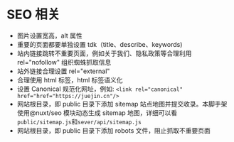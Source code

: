 # SEO 相关

- 图片设置宽高，alt 属性
- 重要的页面都要单独设置 tdk（title、describe、keywords)
- 站内链接跳转不重要页面，例如关于我们、隐私政策等合理利用 rel="nofollow" 组织蜘蛛抓取信息
- 站外链接合理设置 rel="external"
- 合理使用 html 标签，html 标签语义化
- 设置 Canonical 规范化网址，例如: `<link rel="canonical" href="href="https://juejin.cn"/>`
- 网站根目录，即 public 目录下添加 sitemap 站点地图并提交收录。本脚手架使用@nuxt/seo 模块动态生成 sitemap 地图，详细可以看`public/sitemap.js`和`sever/api/sitemap.js`
- 网站根目录，即 public 目录下添加 robots 文件，阻止抓取不重要页面
